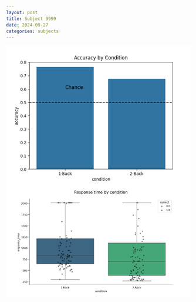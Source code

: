 ```yaml
---
layout: post
title: Subject 9999
date: 2024-09-27
categories: subjects
---
```


![](data/9999/run-1/9999_ATS_acc.png)
![](data/9999/run-1/9999_ATS_rt.png)
